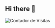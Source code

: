 ## Hi there 👋
![Contador de Visitas](https://komarev.com/ghpvc/?username=SEU_USUARIO&color=blue&style=flat-square)

